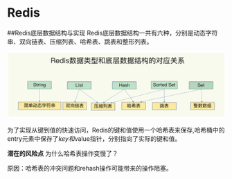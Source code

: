 # Redis

##Redis底层数据结构与实现
Redis底层数据结构一共有六种，分别是动态字符串、双向链表、压缩列表、哈希表、跳表和整形列表。

![](../image/redis1.png)

为了实现从键到值的快速访问，Redis的键和值使用一个哈希表来保存,哈希桶中的entry元素中保存了*key和*value指针，分别指向了实际的键和值。

**潜在的风险点** 为什么哈希表操作变慢了？

原因：哈希表的冲突问题和rehash操作可能带来的操作阻塞。








